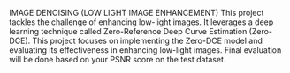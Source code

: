 IMAGE DENOISING (LOW LIGHT IMAGE ENHANCEMENT)
This project tackles the challenge of enhancing low-light images. It leverages a deep learning technique called Zero-Reference Deep Curve Estimation (Zero-DCE). 
This project focuses on implementing the Zero-DCE model and evaluating its effectiveness in enhancing low-light images.
Final evaluation will be done based on your PSNR score on the test dataset.

